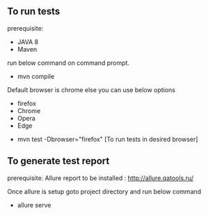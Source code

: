 
 To run tests
 ------------
 prerequisite: 
 * JAVA 8 
 * Maven
 
 run below command on command prompt. 
 
 *  mvn compile

 
 Default browser is chrome else you can use below options 
 - firefox
 - Chrome
 - Opera
 - Edge
 
 * mvn test -Dbrowser="firefox" [To run tests in desired browser]
 
 
 To generate test report
 -----------------------
 prerequisite: 
 Allure report to be installed : http://allure.qatools.ru/
 
 Once allure is setup goto project directory and run below command
 * allure serve